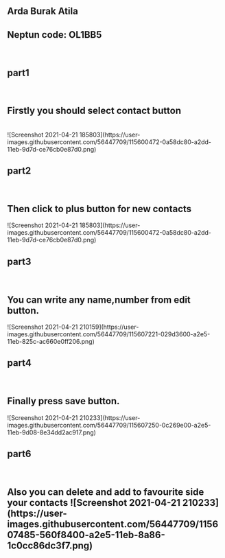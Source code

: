 
<h2> Arda Burak Atila </h2>
<h2> Neptun code: OL1BB5 </h2>

<br>

<h2>part1</h2>
<br>
<h2>Firstly you should select contact button</h2>
  <br>
![Screenshot 2021-04-21 185803](https://user-images.githubusercontent.com/56447709/115600472-0a58dc80-a2dd-11eb-9d7d-ce76cb0e87d0.png)
<h2>part2</h2>
<br>
<h2>Then click to plus button for new contacts</h2>
![Screenshot 2021-04-21 185803](https://user-images.githubusercontent.com/56447709/115600472-0a58dc80-a2dd-11eb-9d7d-ce76cb0e87d0.png)
<h2>part3</h2>
<br>
<h2>You can write any name,number from edit button.</h2>
![Screenshot 2021-04-21 210159](https://user-images.githubusercontent.com/56447709/115607221-029d3600-a2e5-11eb-825c-ac660e0ff206.png)
<h2>part4</h2>
<br>
<h2>Finally press save button.</h2>
![Screenshot 2021-04-21 210233](https://user-images.githubusercontent.com/56447709/115607250-0c269e00-a2e5-11eb-9d08-8e34dd2ac917.png)

<h2>part6</h2>
<br>
<h2>Also you can delete and add to favourite side your contacts
![Screenshot 2021-04-21 210233](https://user-images.githubusercontent.com/56447709/115607485-560f8400-a2e5-11eb-8a86-1c0cc86dc3f7.png)


